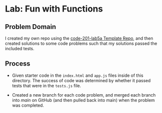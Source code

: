 # Lab: Fun with Functions

## Problem Domain

I created my own repo using the [code-201-lab5a Template Repo](https://github.com/codefellows/code-201-lab5a), and then created solutions to some code problems such that my solutions passed the included tests.

## Process

* Given starter code in the `index.html` and `app.js` files inside of this directory. The success of code was determined by whether it passed tests that were in the `tests.js` file.

* Created a new branch for each code problem, and merged each branch into *main* on GitHub (and then pulled back into main) when the problem was completed. 
